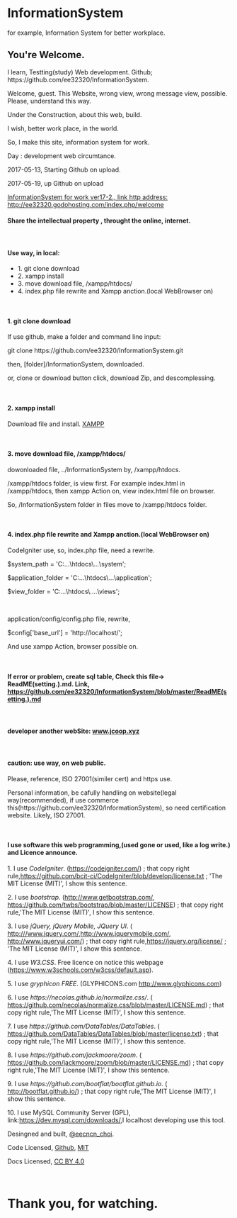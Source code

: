 # InformationSystem
for example, Information System for better workplace.

<h2>You're Welcome.</h2>
<p>I learn, Testting(study) Web development. Github; https://github.com/ee32320/InformationSystem.</p>
<p></p>
<p>Welcome, guest. This Website, wrong view, wrong message view, possible. Please, understand this way.</p>
<p>Under the Construction, about this web, build.</p>
<p>I wish, better work place, in the world.</p>
<p>So, I make this site, information system for work.</p>
<p>Day : development web circumtance.</p>
<p>2017-05-13, Starting Github on upload.</p>
<p>2017-05-19, up Github on upload</p>
<a href="http://ee32320.godohosting.com/index.php/welcome">InformationSystem for work ver17-2., link http address: http://ee32320.godohosting.com/index.php/welcome</a>
<h4>Share the intellectual property , throught the online, internet.</h4>
<br/>

<h4>Use way, in local:</h4>
<ul>
<li>1. git clone download</li>
<li>2. xampp install</li>
<li>3. move download file, /xampp/htdocs/</li>
<li>4. index.php file rewrite and Xampp anction.(local WebBrowser on)</li>
</ul>
<br/>
<h4>1. git clone download</h4>
<p>If use github, make a folder and command line input: </p>
<p>git clone https://github.com/ee32320/InformationSystem.git</p>
<p>then, [folder]/InformationSystem, downloaded.</p>
<p> or, clone or download button click, download Zip, and descomplessing.</p>
<br/>
<h4>2. xampp install</h4>
<p>Download file and install. <a href="https://www.apachefriends.org/index.html">XAMPP</a></p>
<br/>
<h4>3. move download file, /xampp/htdocs/</h4>
<p>dowonloaded file, ../InformationSystem by, /xampp/htdocs. </p>
<p>/xampp/htdocs folder, is view first. For example index.html in /xampp/htdocs, then xampp Action on, view index.html file on browser.</p>
<p>So, /InformationSystem folder in files move to /xampp/htdocs folder.</p>
<br/>
<h4>4. index.php file rewrite and Xampp anction.(local WebBrowser on)</h4>
<p>CodeIgniter use, so, index.php file, need a rewrite.</p>
<p>$system_path = 'C:...\htdocs\...\system';</p>
<p>$application_folder = 'C:...\htdocs\...\application';</p>
<p>$view_folder = 'C:...\htdocs\....\views';</p>
<br/>
<p>application/config/config.php file, rewrite,</p> 
<p>$config['base_url'] = 'http://localhost/';</p>
<p>And use xampp Action, browser possible on.</p>
<br/>
<h4>If error or problem, create sql table, Check this file-> ReadME(setting.).md. Link, <a href="https://github.com/ee32320/InformationSystem/blob/master/ReadME(setting.).md">https://github.com/ee32320/InformationSystem/blob/master/ReadME(setting.).md</a></h4>
<br/>

<h4>developer another webSite: <a href="http://www.jcoop.xyz">www.jcoop.xyz</a></h4>
<br/>
<h4>caution: use way, on web public.</h4>
<p>Please, reference, ISO 27001(similer cert) and https use.</p>
<p>Personal information, be cafully handling on website(legal way(recommended), if use commerce this(https://github.com/ee32320/InformationSystem), so need certification website. Likely,  ISO 27001.</p>
<br/>

<h4>I use software this web programming,(used gone or used, like a log write.) and Licence announce.</h4>
<p>1. I use <span style="font-style: italic;">CodeIgniter</span>. (<a href="https://codeigniter.com/">https://codeigniter.com/</a>) ; that copy right rule,<a href="https://github.com/bcit-ci/CodeIgniter/blob/develop/license.txt">https://github.com/bcit-ci/CodeIgniter/blob/develop/license.txt</a> ; 'The MIT License (MIT)', I show this sentence.  </p>

<p>2. I use <span style="font-style: italic;">bootstrap</span>. (<a href="http://www.getbootstrap.com/">http://www.getbootstrap.com/</a>, <a href="https://github.com/twbs/bootstrap/blob/master/LICENSE">https://github.com/twbs/bootstrap/blob/master/LICENSE</a>) ; that copy right rule,'The MIT License (MIT)', I show this sentence.</p>
	
<p>3. I use <span style="font-style: italic;">jQuery, jQuery Mobile, JQuery UI</span>. ( <a href="http://www.jquery.com/">http:///www.jquery.com/</a>,<a href="http://www.jquerymobile.com/">http://www.jquerymobile.com/</a>, <a href="http://www.jqueryui.com/">http://www.jqueryui.com/</a>) ; that copy right rule,<a href="https://jquery.org/license/">https://jquery.org/license/</a> ; 'The MIT License (MIT)', I show this sentence.</p>
	
<p>4. I use <span style="font-style: italic;">W3.CSS</span>. Free licence on notice this webpage  (<a href="https://www.w3schools.com/w3css/default.asp">https://www.w3schools.com/w3css/default.asp</a>).</p>
	
<p>5. I use <span style="font-style:italic;">gryphicon FREE</span>. (GLYPHICONS.com <a href="http://www.glyphicons.com">http://www.glyphicons.com</a>)</p>
	
<p>6. I use <span style="font-style:italic;">https://necolas.github.io/normalize.css/</span>. ( <a href="https://github.com/necolas/normalize.css/blob/master/LICENSE.md">https://github.com/necolas/normalize.css/blob/master/LICENSE.md</a>) ; that copy right rule,'The MIT License (MIT)', I show this sentence.</p>
	
<p>7. I use <span style="font-style:italic;">https://github.com/DataTables/DataTables</span>. ( <a href="https://github.com/DataTables/DataTables/blob/master/license.txt">https://github.com/DataTables/DataTables/blob/master/license.txt</a>) ; that copy right rule,'The MIT License (MIT)', I show this sentence.</p>
	
<p>8. I use <span style="font-style:italic;">https://github.com/jackmoore/zoom</span>. ( <a href="https://github.com/jackmoore/zoom/blob/master/LICENSE.md">https://github.com/jackmoore/zoom/blob/master/LICENSE.md</a>) ; that copy right rule,'The MIT License (MIT)', I show this sentence.</p>
	
<p>9. I use <span style="font-style:italic;">https://github.com/bootflat/bootflat.github.io</span>. ( <a href="http://bootflat.github.io/">http://bootflat.github.io/</a>) ; that copy right rule,'The MIT License (MIT)', I show this sentence.</p>
	
<p>10. I use MySQL Community Server (GPL), link:<a href="https://dev.mysql.com/downloads/">https://dev.mysql.com/downloads/</a>,I localhost developing use this tool.</p>
	
<p>Desingned and built, <a href="https://twitter.com/eecncn_choi">@eecncn_choi</a>.</p>
	
<p>Code Licensed, <a href="https://github.com/ee32320/InformationSystem">Github</a>, <a href="https://github.com/ee32320/InformationSystem/blob/master/LICENSE">MIT</a></p>
	
<p>Docs Licensed, <a href="https://creativecommons.org/licenses/by/4.0/">CC BY 4.0</a></p>
<br/> 

<h1>Thank you, for watching.</h1>
